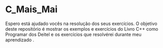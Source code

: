 # C_Mais_Mai
 Espero está ajudado vocês na resolução dos seus exercícios. 
 O objetivo  deste repositório é mostrar os exemplos e exercícios do Livro C++ como Programar dos Deitel e os exercícios que resolvérei durante  meu aprendizado .
